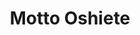 --- 
title: "Motto Oshiete"
publishdate: "2019-4-4T16:48:46+02:00"
src: "https://365manga.net/manga/motto-oshiete"
image: "https://data.365manga.net/images/thumbnails/24292-motto-oshiete.jpg"
description: "[Taken from ShoujoMagic]: A collection of steamy short stories by Shinjo Mayu, three of them published in a volumized form for the first time. 1) Teach Me More (Motto Oshiete), was released in the anthology Yuuwaku - Sakaraenai Yokubou (first story). 2) A Boy's Suggestion (Shounen no Susume) was released in the anthology 17-sai Hajimete no H (first story). 3) Lewd Melody, Obscene Fingers (Midara na Senritsu, Hiwai na Yubisaki).…"
---